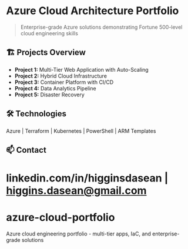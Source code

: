 # Azure Cloud Architecture Portfolio
> Enterprise-grade Azure solutions demonstrating Fortune 500-level cloud engineering skills

## 🏗️ Projects Overview
- **Project 1:** Multi-Tier Web Application with Auto-Scaling
- **Project 2:** Hybrid Cloud Infrastructure 
- **Project 3:** Container Platform with CI/CD
- **Project 4:** Data Analytics Pipeline
- **Project 5:** Disaster Recovery

## 🛠️ Technologies
Azure | Terraform | Kubernetes | PowerShell | ARM Templates

## 📫 Contact
linkedin.com/in/higginsdasean | higgins.dasean@gmail.com
=======
# azure-cloud-portfolio
Azure cloud engineering portfolio - multi-tier apps, IaC, and enterprise-grade solutions

